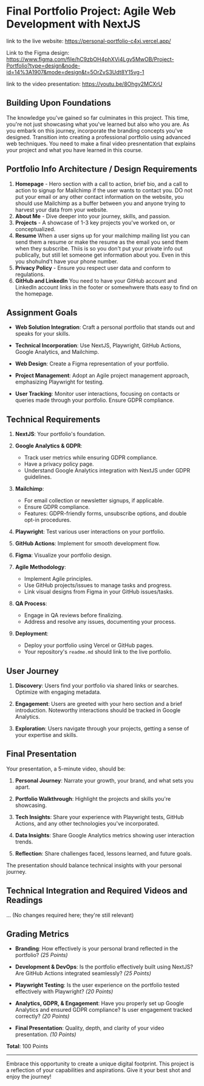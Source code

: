 # **Final Portfolio Project: Agile Web Development with NextJS**

link to the live website: https://personal-portfolio-c4xj.vercel.app/

Link to the Figma design: https://www.figma.com/file/hC9zbOH4phXVi4Lgv5MwOB/Project-Portfolio?type=design&node-id=14%3A1907&mode=design&t=5OrZvS3Udt8Y15vg-1 

link to the video presentation: https://youtu.be/8Ohgy2MCXrU

## **Building Upon Foundations**

The knowledge you've gained so far culminates in this project. This time, you're not just showcasing what you've learned but also who you are. As you embark on this journey, incorporate the branding concepts you've designed. Transition into creating a professional portfolio using advanced web techniques.  You need to make a final video presnentation that explains your project and what you have learned in this course.

## **Portfolio Info Architecture / Design Requirements**

1. **Homepage** - Hero section with a call to action, brief bio, and a call to action to signup for Mailchimp if the user wants to contact you.   DO not put your email or any other contact information on the website, you should use Mailchimp as a buffer between you and anyone trying to harvest your data from your website. 
2. **About Me** - Dive deeper into your journey, skills, and passion.  
3. **Projects** - A showcase of 1-3 key projects you've worked on, or conceptualized.
4. **Resume**  When a user signs up for your mailchimp mailing list you can send them a resume or make the resume as the email you send them when they subscribe.  Thiis is so you don't put your private info out publically, but still let someone get information about you.  Even in this you shohulnd't have your phone number.
5. **Privacy Policy** - Ensure you respect user data and conform to regulations.
6. **GitHub and LinkedIn** You need to have your GitHub account and LinkedIn account links in the footer or somewhwere thats easy to find on the homepage.

## **Assignment Goals**

- **Web Solution Integration**: Craft a personal portfolio that stands out and speaks for your skills.
  
- **Technical Incorporation**: Use NextJS, Playwright, GitHub Actions, Google Analytics, and Mailchimp.

- **Web Design**: Create a Figma representation of your portfolio.

- **Project Management**: Adopt an Agile project management approach, emphasizing Playwright for testing.

- **User Tracking**: Monitor user interactions, focusing on contacts or queries made through your portfolio. Ensure GDPR compliance.

## **Technical Requirements**

1. **NextJS**: Your portfolio's foundation.

2. **Google Analytics & GDPR**: 
   - Track user metrics while ensuring GDPR compliance.
   - Have a privacy policy page.
   - Understand Google Analytics integration with NextJS under GDPR guidelines.

3. **Mailchimp**: 
   - For email collection or newsletter signups, if applicable. 
   - Ensure GDPR compliance.
   - Features: GDPR-friendly forms, unsubscribe options, and double opt-in procedures.

4. **Playwright**: Test various user interactions on your portfolio.

5. **GitHub Actions**: Implement for smooth development flow.

6. **Figma**: Visualize your portfolio design.

7. **Agile Methodology**: 
   - Implement Agile principles.
   - Use GitHub projects/issues to manage tasks and progress.
   - Link visual designs from Figma in your GitHub issues/tasks.

8. **QA Process**: 
   - Engage in QA reviews before finalizing.
   - Address and resolve any issues, documenting your process.

9. **Deployment**: 
   - Deploy your portfolio using Vercel or GitHub pages.
   - Your repository's `readme.md` should link to the live portfolio.

## **User Journey**

1. **Discovery**: Users find your portfolio via shared links or searches. Optimize with engaging metadata.
  
2. **Engagement**: Users are greeted with your hero section and a brief introduction. Noteworthy interactions should be tracked in Google Analytics.
  
3. **Exploration**: Users navigate through your projects, getting a sense of your expertise and skills.

## **Final Presentation**

Your presentation, a 5-minute video, should be:

1. **Personal Journey**: Narrate your growth, your brand, and what sets you apart.
  
2. **Portfolio Walkthrough**: Highlight the projects and skills you're showcasing.
  
3. **Tech Insights**: Share your experience with Playwright tests, GitHub Actions, and any other technologies you've incorporated.
  
4. **Data Insights**: Share Google Analytics metrics showing user interaction trends.
  
5. **Reflection**: Share challenges faced, lessons learned, and future goals.

The presentation should balance technical insights with your personal journey.

## **Technical Integration and Required Videos and Readings**

... (No changes required here; they're still relevant)

## **Grading Metrics**

- **Branding**: How effectively is your personal brand reflected in the portfolio? *(25 Points)*
  
- **Development & DevOps**: Is the portfolio effectively built using NextJS? Are GitHub Actions integrated seamlessly? *(25 Points)*

- **Playwright Testing**: Is the user experience on the portfolio tested effectively with Playwright? *(20 Points)*

- **Analytics, GDPR, & Engagement**: Have you properly set up Google Analytics and ensured GDPR compliance? Is user engagement tracked correctly? *(20 Points)*

- **Final Presentation**: Quality, depth, and clarity of your video presentation. *(10 Points)*

**Total**: 100 Points

---

Embrace this opportunity to create a unique digital footprint. This project is a reflection of your capabilities and aspirations. Give it your best shot and enjoy the journey!

